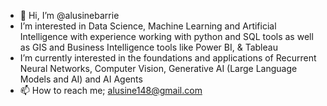 - 👋 Hi, I’m @alusinebarrie
- I’m interested in Data Science, Machine Learning and Artificial Intelligence with experience working with python and SQL tools as well as GIS and Business Intelligence tools like Power BI, & Tableau
- I’m currently interested in the foundations and applications of Recurrent Neural Networks, Computer Vision, Generative AI (Large Language Models and AI) and AI Agents
- 📫 How to reach me; alusine148@gmail.com

<!---
alusinebarrie/alusinebarrie is a ✨ special ✨ repository because its `README.md` (this file) appears on your GitHub profile.
You can click the Preview link to take a look at your changes.
--->
